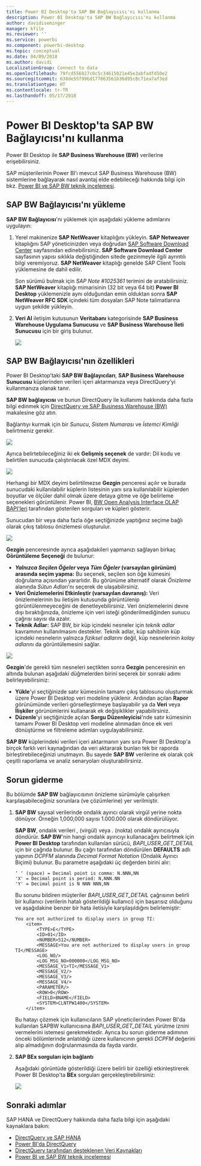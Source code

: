 ```yaml
---
title: Power BI Desktop'ta SAP BW Bağlayıcısı'nı kullanma
description: Power BI Desktop'ta SAP BW Bağlayıcısı'nı kullanma
author: davidiseminger
manager: kfile
ms.reviewer: ''
ms.service: powerbi
ms.component: powerbi-desktop
ms.topic: conceptual
ms.date: 04/09/2018
ms.author: davidi
LocalizationGroup: Connect to data
ms.openlocfilehash: 79fcd556827c0c5c34615021e45e3abfadfd50e2
ms.sourcegitcommit: 638de55f996d177063561b36d95c8c71ea7af3ed
ms.translationtype: HT
ms.contentlocale: tr-TR
ms.lasthandoff: 05/17/2018
---
```

# <a name="use-the-sap-bw-connector-in-power-bi-desktop"></a>Power BI Desktop'ta SAP BW Bağlayıcısı'nı kullanma
Power BI Desktop ile **SAP Business Warehouse (BW)** verilerine erişebilirsiniz.

SAP müşterilerinin Power BI’ı mevcut SAP Business Warehouse (BW) sistemlerine bağlayarak nasıl avantaj elde edebileceği hakkında bilgi için bkz. [Power BI ve SAP BW teknik incelemesi](https://aka.ms/powerbiandsapbw).

## <a name="installation-of-sap-bw-connector"></a>SAP BW Bağlayıcısı'nı yükleme
**SAP BW Bağlayıcısı**'nı yüklemek için aşağıdaki yükleme adımlarını uygulayın:

1. Yerel makinenize **SAP NetWeaver** kitaplığını yükleyin. **SAP Netweaver** kitaplığını SAP yöneticinizden veya doğrudan [SAP Software Download Center](https://support.sap.com/swdc) sayfasından edinebilirsiniz. **SAP Software Download Center** sayfasının yapısı sıklıkla değiştiğinden sitede gezinmeyle ilgili ayrıntılı bilgi veremiyoruz. **SAP NetWeaver** kitaplığı genelde SAP Client Tools yüklemesine de dahil edilir.
   
   Son sürümü bulmak için *SAP Note #1025361* terimini de aratabilirsiniz. **SAP NetWeaver** kitaplığı mimarisinin (32 bit veya 64 bit) **Power BI Desktop** yüklemenizle aynı olduğundan emin olduktan sonra **SAP NetWeaver RFC SDK** içindeki tüm dosyaları SAP Note talimatlarına uygun şekilde yükleyin.
2. **Veri Al** iletişim kutusunun **Veritabanı** kategorisinde **SAP Business Warehouse Uygulama Sunucusu** ve **SAP Business Warehouse İleti Sunucusu** için bir giriş bulunur.
   
   ![](media/desktop-sap-bw-connector/sap_bw_2a.png)

## <a name="sap-bw-connector-features"></a>SAP BW Bağlayıcısı'nın özellikleri
Power BI Desktop’taki **SAP BW Bağlayıcıları**, **SAP Business Warehouse Sunucusu** küplerinden verileri içeri aktarmanıza veya DirectQuery’yi kullanmanıza olanak tanır. 

**SAP BW bağlayıcısı** ve bunun DirectQuery ile kullanımı hakkında daha fazla bilgi edinmek için [DirectQuery ve SAP Business Warehouse (BW)](desktop-directquery-sap-bw.md) makalesine göz atın.

Bağlantıyı kurmak için bir *Sunucu*, *Sistem Numarası* ve *İstemci Kimliği* belirtmeniz gerekir.

![](media/desktop-sap-bw-connector/sap_bw_3a.png)

Ayrıca belirtebileceğiniz iki ek **Gelişmiş seçenek** de vardır: Dil kodu ve belirtilen sunucuda çalıştırılacak özel MDX deyimi.

![](media/desktop-sap-bw-connector/sap_bw_4a.png)

Herhangi bir MDX deyimi belirtilmezse **Gezgin** penceresi açılır ve burada sunucudaki kullanılabilir küplerin listesinin yanı sıra kullanılabilir küplerden boyutlar ve ölçüler dahil olmak üzere detaya gitme ve öğe belirleme seçenekleri görüntülenir. Power BI, [BW Open Analysis Interface OLAP BAPI'leri](https://help.sap.com/saphelp_nw70/helpdata/en/d9/ed8c3c59021315e10000000a114084/content.htm) tarafından gösterilen sorguları ve küpleri gösterir.

Sunucudan bir veya daha fazla öğe seçtiğinizde yaptığınız seçime bağlı olarak çıkış tablosu önizlemesi oluşturulur.

![](media/desktop-sap-bw-connector/sap_bw_5.png)

**Gezgin** penceresinde ayrıca aşağıdakileri yapmanızı sağlayan birkaç **Görüntüleme Seçeneği** de bulunur:

* ***Yalnızca Seçilen Öğeler* veya *Tüm Öğeler* (varsayılan görünüm) arasında seçim yapma:** Bu seçenek, seçilen son öğe kümesini doğrulama açısından yararlıdır. Bu görünüme alternatif olarak *Önizleme* alanında *Sütun Adları*'nı seçerek de ulaşabilirsiniz.
* **Veri Önizlemelerini Etkinleştir (varsayılan davranış):** Veri önizlemelerinin bu iletişim kutusunda görüntülenip görüntülenmeyeceğini de denetleyebilirsiniz. Veri önizlemelerini devre dışı bıraktığınızda, önizleme için veri isteği gönderilmediğinden sunucu çağrısı sayısı da azalır.
* **Teknik Adlar:** SAP BW, bir küp içindeki nesneler için *teknik adlar* kavramının kullanılmasını destekler. Teknik adlar, küp sahibinin küp içindeki nesnelerin yalnızca *fiziksel adlarını* değil, küp nesnelerinin *kolay adlarını* da görüntülemesini sağlar.

![](media/desktop-sap-bw-connector/sap_bw_6.png)

**Gezgin**'de gerekli tüm nesneleri seçtikten sonra **Gezgin** penceresinin en altında bulunan aşağıdaki düğmelerden birini seçerek bir sonraki adımı belirleyebilirsiniz:

* **Yükle**'yi seçtiğinizde satır kümesinin tamamı çıkış tablosunu oluşturmak üzere Power BI Desktop veri modeline yüklenir. Ardından açılan **Rapor** görünümünde verileri görselleştirmeye başlayabilir ya da **Veri** veya **İlişkiler** görünümlerini kullanarak ek değişiklikler yapabilirsiniz.
* **Düzenle**'yi seçtiğinizde açılan **Sorgu Düzenleyicisi**'nde satır kümesinin tamamı Power BI Desktop veri modeline alınmadan önce ek veri dönüştürme ve filtreleme adımları uygulayabilirsiniz.

**SAP BW** küplerindeki verileri içeri aktarmanın yanı sıra Power BI Desktop'a birçok farklı veri kaynağından da veri aktararak bunları tek bir raporda birleştirebileceğinizi unutmayın. Bu sayede **SAP BW** verilerine ek olarak çok çeşitli raporlama ve analiz senaryoları oluşturabilirsiniz.

## <a name="troubleshooting"></a>Sorun giderme
Bu bölümde **SAP BW** bağlayıcısının önizleme sürümüyle çalışırken karşılaşabileceğiniz sorunlara (ve çözümlerine) yer verilmiştir.

1. **SAP BW** sayısal verilerinde ondalık ayırıcı olarak virgül yerine nokta dönüyor. Örneğin 1,000,000 sayısı 1.000.000 olarak döndürülüyor.
   
   **SAP BW**, ondalık verileri *,* (virgül) veya *.* (nokta) ondalık ayırıcısıyla döndürür. **SAP BW**'nin hangi ondalık ayırıcıyı kullanacağını belirtmek için **Power BI Desktop** tarafından kullanılan sürücü, *BAPI_USER_GET_DETAIL* için bir çağrıda bulunur. Bu çağrı tarafından döndürülen **DEFAULTS** adlı yapının *DCPFM* alanında *Decimal Format Notation* (Ondalık Ayırıcı Biçimi) bulunur. Bu parametre aşağıdaki üç değerden birini alır:
   
       ‘ ‘ (space) = Decimal point is comma: N.NNN,NN
       'X' = Decimal point is period: N,NNN.NN
       'Y' = Decimal point is N NNN NNN,NN
   
   Bu sorunu bildiren müşteriler *BAPI_USER_GET_DETAIL* çağrısının belirli bir kullanıcı (verilerin hatalı gösterildiği kullanıcı) için başarısız olduğunu ve aşağıdakine benzer bir hata iletisiyle karşılaşıldığını belirlemiştir:
   
       You are not authorized to display users in group TI:
           <item>
               <TYPE>E</TYPE>
               <ID>01</ID>
               <NUMBER>512</NUMBER>
               <MESSAGE>You are not authorized to display users in group TI</MESSAGE>
               <LOG_NO/>
               <LOG_MSG_NO>000000</LOG_MSG_NO>
               <MESSAGE_V1>TI</MESSAGE_V1>
               <MESSAGE_V2/>
               <MESSAGE_V3/>
               <MESSAGE_V4/>
               <PARAMETER/>
               <ROW>0</ROW>
               <FIELD>BNAME</FIELD>
               <SYSTEM>CLNTPW1400</SYSTEM>
           </item>
   
   Bu hatayı çözmek için kullanıcıların SAP yöneticilerinden Power BI'da kullanılan SAPBW kullanıcısına *BAPI_USER_GET_DETAIL* yürütme iznini vermelerini istemesi gerekmektedir. Ayrıca bu sorun giderme adımının önceki bölümlerinde anlatıldığı üzere kullanıcının gerekli *DCPFM* değerini alıp almadığının doğrulanmasında da fayda vardır.
2. **SAP BEx sorguları için bağlantı**
   
   Aşağıdaki görüntüde gösterildiği üzere belirli bir özelliği etkinleştirerek Power BI Desktop'ta **BEx** sorguları gerçekleştirebilirsiniz:
   
   ![](media/desktop-sap-bw-connector/sap_bw_8.png)

## <a name="next-steps"></a>Sonraki adımlar
SAP HANA ve DirectQuery hakkında daha fazla bilgi için aşağıdaki kaynaklara bakın:

* [DirectQuery ve SAP HANA](desktop-directquery-sap-hana.md)
* [Power BI'da DirectQuery](desktop-directquery-about.md)
* [DirectQuery tarafından desteklenen Veri Kaynakları](desktop-directquery-data-sources.md)
* [Power BI ve SAP BW teknik incelemesi](https://aka.ms/powerbiandsapbw)
